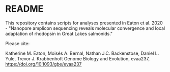 # README

This repository contains scripts for analyses presented in Eaton et al. 2020 - "Nanopore amplicon sequencing reveals molecular convergence and local adaptation of rhodopsin in Great Lakes salmonids."

Please cite: 

Katherine M. Eaton, Moisés A. Bernal, Nathan J.C. Backenstose, Daniel L. Yule, Trevor J. Krabbenhoft
Genome Biology and Evolution, evaa237, https://doi.org/10.1093/gbe/evaa237
